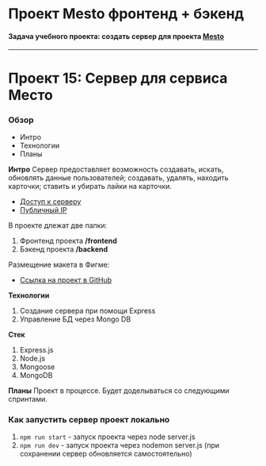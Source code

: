 # Проект Mesto фронтенд + бэкенд

#### Задача учебного проекта: создать сервер для проекта [Mesto](https://github.com/kseniya7991/mesto-react-auth)
---------
# Проект 15: Сервер для сервиса Место

### Обзор
* Интро
* Технологии
* Планы

**Интро**
Сервер предоставляет возможность создавать, искать, обновлять данные пользователей; 
создавать, удалять, находить карточки; ставить и убирать лайки на карточки.

* [Доступ к серверу](https://kst.mesto.nomoredomains.club)
* [Публичный IP](178.154.224.81)

В проекте длежат две папки:
1. Фронтенд проекта **/frontend**
2. Бэкенд проекта **/backend**



Размещение макета в Фигме: 
* [Ссылка на проект в GitHub](https://github.com/kseniya7991/express-mesto.git)

**Технологии**

1. Создание сервера при помощи Express
2. Управление БД через Mongo DB

**Стек**
1. Express.js
2. Node.js
3. Mongoose
4. MongoDB

**Планы**
Проект в процессе. Будет доделываться со следующими спринтами.

### Как запустить сервер проект локально
1. `npm run start` - запуск проекта через node server.js
3. `npm run dev` - запуск проекта через nodemon server.js (при сохранении сервер обновляется самостоятельно)
